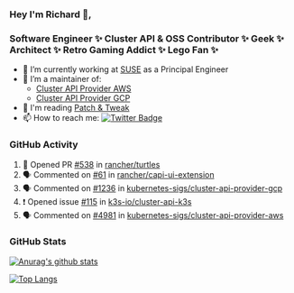 ### Hey I'm Richard 👋, 

<h3 align="left">Software Engineer ✨ Cluster API & OSS Contributor ✨ Geek ✨ Architect ✨ Retro Gaming Addict ✨ Lego Fan ✨</h3>

- 🔭 I’m currently working at [SUSE](https://www.suse.com/) as a Principal Engineer
- 👯 I’m a maintainer of:
  -  [Cluster API Provider AWS](https://github.com/kubernetes-sigs/cluster-api-provider-aws)
  -  [Cluster API Provider GCP](https://github.com/kubernetes-sigs/cluster-api-provider-gcp)
- 💬 I'm reading [Patch & Tweak](https://bjooks.com/products/patch-tweak-exploring-modular-synthesis)
- 📫 How to reach me: [![Twitter Badge](https://img.shields.io/badge/-@fruit_case-00acee?style=flat&logo=Twitter&logoColor=white)](https://twitter.com/intent/follow?screen_name=fruit_case "Follow on Twitter")

### GitHub Activity 

<!--START_SECTION:activity-->
1. 💪 Opened PR [#538](https://github.com/rancher/turtles/pull/538) in [rancher/turtles](https://github.com/rancher/turtles)
2. 🗣 Commented on [#61](https://github.com/rancher/capi-ui-extension/issues/61#issuecomment-2112558841) in [rancher/capi-ui-extension](https://github.com/rancher/capi-ui-extension)
3. 🗣 Commented on [#1236](https://github.com/kubernetes-sigs/cluster-api-provider-gcp/pull/1236#issuecomment-2112551927) in [kubernetes-sigs/cluster-api-provider-gcp](https://github.com/kubernetes-sigs/cluster-api-provider-gcp)
4. ❗ Opened issue [#115](https://github.com/k3s-io/cluster-api-k3s/issues/115) in [k3s-io/cluster-api-k3s](https://github.com/k3s-io/cluster-api-k3s)
5. 🗣 Commented on [#4981](https://github.com/kubernetes-sigs/cluster-api-provider-aws/pull/4981#issuecomment-2110497121) in [kubernetes-sigs/cluster-api-provider-aws](https://github.com/kubernetes-sigs/cluster-api-provider-aws)
<!--END_SECTION:activity-->

### GitHub Stats

[![Anurag's github stats](https://github-readme-stats.vercel.app/api?username=richardcase&count_private=true&show_icons=true)](https://github.com/anuraghazra/github-readme-stats)

[![Top Langs](https://github-readme-stats.vercel.app/api/top-langs/?username=richardcase&hide=html&layout=compact)](https://github.com/anuraghazra/github-readme-stats)
